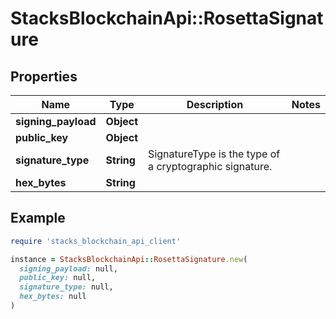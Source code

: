 # StacksBlockchainApi::RosettaSignature

## Properties

| Name | Type | Description | Notes |
| ---- | ---- | ----------- | ----- |
| **signing_payload** | **Object** |  |  |
| **public_key** | **Object** |  |  |
| **signature_type** | **String** | SignatureType is the type of a cryptographic signature. |  |
| **hex_bytes** | **String** |  |  |

## Example

```ruby
require 'stacks_blockchain_api_client'

instance = StacksBlockchainApi::RosettaSignature.new(
  signing_payload: null,
  public_key: null,
  signature_type: null,
  hex_bytes: null
)
```

